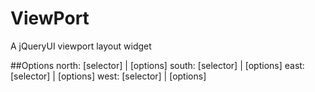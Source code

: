 ViewPort
========

A jQueryUI viewport layout widget

##Options
	north: [selector] | [options]
	south: [selector] | [options]
	 east: [selector] | [options]
	 west: [selector] | [options]